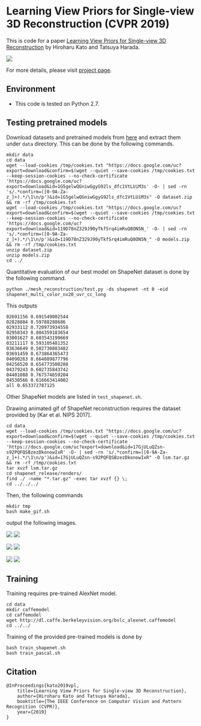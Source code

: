 # Learning View Priors for Single-view 3D Reconstruction (CVPR 2019)

This is code for a paper [Learning View Priors for Single-view 3D Reconstruction](http://hiroharu-kato.com/projects_en/view_prior_learning.html) by Hiroharu Kato and Tatsuya Harada.

![](http://hiroharu-kato.com/assets/img/view_prior_learning/thumbnail_en.png)

For more details, please visit [project page](http://hiroharu-kato.com/projects_en/view_prior_learning.html).

## Environment
- This code is tested on Python 2.7.

## Testing pretrained models

Download datasets and pretrained models from [here](https://drive.google.com/open?id=1E_2BQbhvFDBeRk5TruMYhPFc0-aVwPhz) and extract them under `data` directory. This can be done by the following commands.
```shell script
mkdir data
cd data
wget --load-cookies /tmp/cookies.txt "https://docs.google.com/uc?export=download&confirm=$(wget --quiet --save-cookies /tmp/cookies.txt --keep-session-cookies --no-check-certificate 'https://docs.google.com/uc?export=download&id=1G5gelwQGniwGgyG92ls_dfc1VtLUiM3s' -O- | sed -rn 's/.*confirm=([0-9A-Za-z_]+).*/\1\n/p')&id=1G5gelwQGniwGgyG92ls_dfc1VtLUiM3s" -O dataset.zip && rm -rf /tmp/cookies.txt
wget --load-cookies /tmp/cookies.txt "https://docs.google.com/uc?export=download&confirm=$(wget --quiet --save-cookies /tmp/cookies.txt --keep-session-cookies --no-check-certificate 'https://docs.google.com/uc?export=download&id=119D78nZ329J90yTkfSrq4imRuQ8ON5N_' -O- | sed -rn 's/.*confirm=([0-9A-Za-z_]+).*/\1\n/p')&id=119D78nZ329J90yTkfSrq4imRuQ8ON5N_" -O models.zip && rm -rf /tmp/cookies.txt
unzip dataset.zip
unzip models.zip
cd ../
```

Quantitative evaluation of our best model on ShapeNet dataset is done by the following command.

```shell script
python ./mesh_reconstruction/test.py -ds shapenet -nt 0 -eid shapenet_multi_color_nv20_uvr_cc_long
```

This outputs
```shell script
02691156 0.691549002544
02828884 0.59788288686
02933112 0.720973934558
02958343 0.804359183654
03001627 0.603543199669
03211117 0.593105481352
03636649 0.502730883482
03691459 0.673864365473
04090263 0.664089877796
04256520 0.654773500288
04379243 0.602735843742
04401088 0.767574659204
04530566 0.616663414002
all 0.653372787125
```

Other ShapeNet models are listed in `test_shapenet.sh`.

Drawing animated gif of ShapeNet reconstruction requires the dataset provided by [Kar et al. NIPS 2017].

```shell script
cd data
wget --load-cookies /tmp/cookies.txt "https://docs.google.com/uc?export=download&confirm=$(wget --quiet --save-cookies /tmp/cookies.txt --keep-session-cookies --no-check-certificate 'https://docs.google.com/uc?export=download&id=17GjULuQZsn-s92PQFQSBzezDkonowIxR' -O- | sed -rn 's/.*confirm=([0-9A-Za-z_]+).*/\1\n/p')&id=17GjULuQZsn-s92PQFQSBzezDkonowIxR" -O lsm.tar.gz && rm -rf /tmp/cookies.txt
tar xvzf lsm.tar.gz
cd shapenet_release/renders/
find ./ -name "*.tar.gz" -exec tar xvzf {} \;
cd ../../../
```

Then, the following commands
```shell script
mkdir tmp
bash make_gif.sh
```

output the following images.

![](https://raw.githubusercontent.com/hiroharu-kato/view_prior_learning/master/data/examples/460cf3a75d8467d1bb579d1d8d989550_00.png)
![](https://raw.githubusercontent.com/hiroharu-kato/view_prior_learning/master/data/examples/460cf3a75d8467d1bb579d1d8d989550_00_shapenet_multi_color_nv20_uvr_cc.gif)

![](https://raw.githubusercontent.com/hiroharu-kato/view_prior_learning/master/data/examples/b4715a33fe6d1bb7f63ee8a34069b7c5_00.png)
![](https://raw.githubusercontent.com/hiroharu-kato/view_prior_learning/master/data/examples/b4715a33fe6d1bb7f63ee8a34069b7c5_00_shapenet_multi_color_nv20_uvr_cc.gif)

![](https://raw.githubusercontent.com/hiroharu-kato/view_prior_learning/master/data/examples/4231883e92a3c1a21c62d11641ffbd35_00.png)
![](https://raw.githubusercontent.com/hiroharu-kato/view_prior_learning/master/data/examples/4231883e92a3c1a21c62d11641ffbd35_00_shapenet_multi_color_nv20_uvr_cc.gif)

## Training

Training requires pre-trained AlexNet model.

```shell script
cd data
mkdir caffemodel
cd caffemodel
wget http://dl.caffe.berkeleyvision.org/bvlc_alexnet.caffemodel
cd ../../
```

Training of the provided pre-trained models is done by

```shell script
bash train_shapenet.sh
bash train_pascal.sh
```

## Citation

```
@InProceedings{kato2019vpl,
    title={Learning View Priors for Single-view 3D Reconstruction},
    author={Hiroharu Kato and Tatsuya Harada},
    booktitle={The IEEE Conference on Computer Vision and Pattern Recognition (CVPR)},
    year={2019}
}
```

